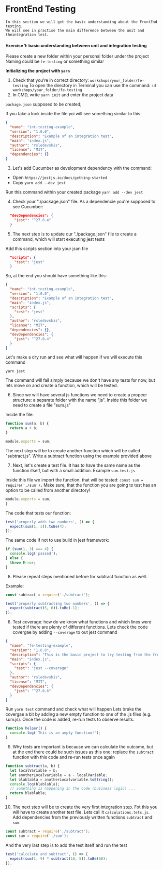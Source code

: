# FrontEnd Testing

```text
In this section we will get the basic understanding about the FrontEnd testing.
We will see in practise the main difference between the unit and theintegration test.
```

#### Exercise 1: basic understanding between unit and integration testing

Please create a new folder within your personal folder under the project
Naming could be `fe-testing` or something similar

**Initializing the project with `yarn`**

1. Check that you're in correct directory: `workshops/your_folder/fe-testing`
   To open the directory in Terminal you can use the command: `cd workshops/your_folder/fe-testing`
2. In CMD, write `yarn init` and enter the project data

`package.json` supposed to be created;

If you take a look inside the file yoi will see something similar to this:

```json
{
  "name": "int-testing-example",
  "version": "1.0.0",
  "description": "Example of an integration test",
  "main": "index.js",
  "author": "rsledevskis",
  "license": "MIT",
  "dependencies": {}
}
```

3. Let's add Cucumber as development dependency with the command:

- Open `https://jestjs.io/docs/getting-started`
- Copy `yarn add --dev jest`

Run this command within your created package
`yarn add --dev jest`

4. Check your "./package.json" file. As a dependencie you're supposed to see Cucumber:

```json
  "devDependencies": {
    "jest": "^27.0.4"
  }
```

5. The next step is to update our "./package.json" file to create a command, which will start executing jest tests

Add this scripts section into your json file

```json
  "scripts": {
    "test": "jest"
  }
```

So, at the end you should have something like this:

```json
{
  "name": "int-testing-example",
  "version": "1.0.0",
  "description": "Example of an integration test",
  "main": "index.js",
  "scripts": {
    "test": "jest"
  },
  "author": "rsledevskis",
  "license": "MIT",
  "dependencies": {},
  "devDependencies": {
    "jest": "^27.0.4"
  }
}
```

Let's make a dry run and see what will happen if we will execute this command

`yarn jest`

The command will fail simply because we don't have any tests for now, but lets move on and create a function, which will be tested.

6. Since we will have several js functions we need to create a propeer structure:
   a separate folder with the name "js". Inside this folder we need to create a file "sum.js"

Inside the file:

```javascript
function sum(a, b) {
  return a + b;
}

module.exports = sum;
```

The next step will be to create another function which will be called "subtract.js". Write a subtract function using the example provided above

7. Next, let's create a test file. It has to have the same name as the function itself, but with a small addition.
   Example `sum.test.js`

Inside this file we import the function, that will be tested:
`const sum = require('./sum');`
Make sure, that the function you are going to test has an option to be called from another directory!

```javascript
module.exports = sum;
}
```

The code that tests our function:

```javascript
test('properly adds two numbers', () => {
  expect(sum(1, 3)).toBe(4);
});
```

The same code if not to use build in jest framework:

```javascript
if (sum(1, 3) === 4) {
  console.log('passed');
} else {
  throw Error;
}
```

8. Please repeat steps mentioned before for subtract function as well.

Example:

```javascript
const subtract = require('./subtract');

test('properly subtracting two numbers', () => {
  expect(subtract(5, 6)).toBe(-1);
});
```

8. Test coverage: how do we know what functions and which lines were tested if there are plenty of different functions.
   Lets check the code covergae by adding `--coverage` to out jest command

```json
{
  "name": "fe-testing-example",
  "version": "1.0.0",
  "description": "This is the basic project to try testing from the front end developer perspective",
  "main": "index.js",
  "scripts": {
    "test": "jest --coverage"
  },
  "author": "rsledevskis",
  "license": "MIT",
  "devDependencies": {
    "jest": "^27.0.6"
  }
}
```

Run `yarn test` command and check what will happen
Lets brake the covergae a bit by adding a new empty function to one of the .js files (e.g. sum.js). Once the code is added, re-run tests to observe results.

```javascript
function helper() {
  console.log('This is an ampty function!');
}
```

9. Why tests are important is because we can calculate the outcome, but at the end there could be such issues as this one: replace the `subtract` function with this code and re-run tests once again

```javascript
function subtract(a, b) {
  let localVariable = b;
  let anotherLocalvariable = a - localVariable;
  let blablabla = anotherLocalvariable.toString();
  console.log(blablabla);
  // something is happening in the code (business logic) ...
  return blablabla;
}
```

10. The next step will be to create the very first integration step.
    Fot this you will have to create another test file. Lets call it `calculations.tets.js`. Add dependencies from the previously written functions `subtract` and `sum`

```javascript
const subtract = require('./subtract');
const sum = require('./sum');
```

And the very last step is to add the test itself and run the test

```javascript
test('calculate and subtract', () => {
  expect(sum(1, 9) * subtract(10, 5)).toBe(50);
});
```
